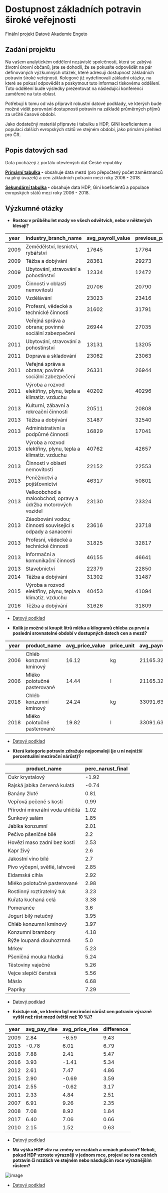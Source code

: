 # Dostupnost základních potravin široké veřejnosti
Finální projekt Datové Akademie Engeto
## Zadání projektu
Na vašem analytickém oddělení nezávislé společnosti, která se zabývá životní úrovní občanů, jste se dohodli, že se pokusíte odpovědět na pár definovaných výzkumných otázek, které adresují dostupnost základních potravin široké veřejnosti. Kolegové již vydefinovali základní otázky, na které se pokusí odpovědět a poskytnout tuto informaci tiskovému oddělení. Toto oddělení bude výsledky prezentovat na následující konferenci zaměřené na tuto oblast.

Potřebují k tomu od vás připravit robustní datové podklady, ve kterých bude možné vidět porovnání dostupnosti potravin na základě průměrných příjmů za určité časové období.

Jako dodatečný materiál připravte i tabulku s HDP, GINI koeficientem a populací dalších evropských států ve stejném období, jako primární přehled pro ČR.
## Popis datových sad
Data pocházejí z portálu otevřených dat České republiky

**[Primární tabulka](/primary_table.sql) -** obsahuje data mezd (pro přepočtený počet zaměstnanců na plný úvazek) a cen základních potravin mezi roky 2006 - 2018.

**[Sekundární tabulka](/secondary_table.sql) -** obsahuje data HDP, Gini koeficientů a populace evropských států mezi roky 2006 - 2018.

## Výzkumné otázky

- **Rostou v průběhu let mzdy ve všech odvětvích, nebo v některých klesají?**

|year|industry_branch_name|avg_payroll_value|previous_payroll|is_rising|
|----|--------------------|-----------------|----------------|---------|
|2009|Zemědělství, lesnictví, rybářství|17645|17764|0|
|2009|Těžba a dobývání|28361|29273|0|
|2009|Ubytování, stravování a pohostinství|12334|12472|0|
|2009|Činnosti v oblasti nemovitostí|20706|20790|0|
|2010|Vzdělávání|23023|23416|0|
|2010|Profesní, vědecké a technické činnosti|31602|31791|0|
|2010|Veřejná správa a obrana; povinné sociální zabezpečení|26944|27035|0|
|2011|Ubytování, stravování a pohostinství|13131|13205|0|
|2011|Doprava a skladování|23062|23063|0|
|2011|Veřejná správa a obrana; povinné sociální zabezpečení|26331|26944|0|
|2011|Výroba a rozvod elektřiny, plynu, tepla a klimatiz. vzduchu|40202|40296|0|
|2013|Kulturní, zábavní a rekreační činnosti|20511|20808|0|
|2013|Těžba a dobývání|31487|32540|0|
|2013|Administrativní a podpůrné činnosti|16829|17041|0|
|2013|Výroba a rozvod elektřiny, plynu, tepla a klimatiz. vzduchu|40762|42657|0|
|2013|Činnosti v oblasti nemovitostí|22152|22553|0|
|2013|Peněžnictví a pojišťovnictví|46317|50801|0|
|2013|Velkoobchod a maloobchod; opravy a údržba motorových vozidel|23130|23324|0|
|2013|Zásobování vodou; činnosti související s odpady a sanacemi|23616|23718|0|
|2013|Profesní, vědecké a technické činnosti|31825|32817|0|
|2013|Informační a komunikační činnosti|46155|46641|0|
|2013|Stavebnictví|22379|22850|0|
|2014|Těžba a dobývání|31302|31487|0|
|2015|Výroba a rozvod elektřiny, plynu, tepla a klimatiz. vzduchu|40453|41094|0|
|2016|Těžba a dobývání|31626|31809|0|

   - [Datový podklad](/q1.sql)

- **Kolik je možné si koupit litrů mléka a kilogramů chleba za první a poslední srovnatelné období v dostupných datech cen a mezd?**

|year|product_name|avg_price_value|price_unit|avg_payroll|units_per_payroll|
|----|------------|---------------|----------|-----------|-----------------|
|2006|Chléb konzumní kmínový|16.12|kg|21165.32|1312.99 kg|
|2006|Mléko polotučné pasterované|14.44|l|21165.32|1465.74 l|
|2018|Chléb konzumní kmínový|24.24|kg|33091.63|1365.17 kg|
|2018|Mléko polotučné pasterované|19.82|l|33091.63|1669.61 l|

  - [Datový podklad](/q2.sql)
    
- **Která kategorie potravin zdražuje nejpomaleji (je u ní nejnižší percentuální meziroční nárůst)?**

|product_name|perc_narust_final|
|------------|-----------------|
|Cukr krystalový|-1.92|
|Rajská jablka červená kulatá|-0.74|
|Banány žluté|0.81|
|Vepřová pečeně s kostí|0.99|
|Přírodní minerální voda uhličitá|1.02|
|Šunkový salám|1.85|
|Jablka konzumní|2.01|
|Pečivo pšeničné bílé|2.2|
|Hovězí maso zadní bez kosti|2.53|
|Kapr živý|2.6|
|Jakostní víno bílé|2.7|
|Pivo výčepní, světlé, lahvové|2.85|
|Eidamská cihla|2.92|
|Mléko polotučné pasterované|2.98|
|Rostlinný roztíratelný tuk|3.23|
|Kuřata kuchaná celá|3.38|
|Pomeranče|3.6|
|Jogurt bílý netučný|3.95|
|Chléb konzumní kmínový|3.97|
|Konzumní brambory|4.18|
|Rýže loupaná dlouhozrnná|5.0|
|Mrkev|5.23|
|Pšeničná mouka hladká|5.24|
|Těstoviny vaječné|5.26|
|Vejce slepičí čerstvá|5.56|
|Máslo|6.68|
|Papriky|7.29|


  - [Datový podklad](/q3.sql)
    
- **Existuje rok, ve kterém byl meziroční nárůst cen potravin výrazně vyšší než růst mezd (větší než 10 %)?**

|year|avg_pay_rise|avg_price_rise|difference|
|----|------------|--------------|----------|
|2009|2.84|-6.59|9.43|
|2013|-0.78|6.01|6.79|
|2018|7.88|2.41|5.47|
|2016|3.93|-1.41|5.34|
|2012|2.61|7.47|4.86|
|2015|2.90|-0.69|3.59|
|2014|2.55|-0.62|3.17|
|2011|2.33|4.84|2.51|
|2007|6.91|9.26|2.35|
|2008|7.08|8.92|1.84|
|2017|6.40|7.06|0.66|
|2010|2.15|1.52|0.63|


  - [Datový podklad](q4.sql)
    
- **Má výška HDP vliv na změny ve mzdách a cenách potravin? Neboli, pokud HDP vzroste výrazněji v jednom roce, projeví se to na cenách potravin či mzdách ve stejném nebo násdujícím roce výraznějším růstem?**
  
![image](Picture1.png)
  - [Datový podklad](q5.sql)
